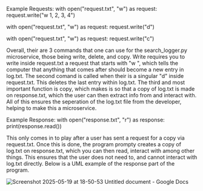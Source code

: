 Example Requests:
with open("request.txt", "w") as request:
     request.write("w 1, 2, 3, 4")

with open("request.txt", "w") as request:
     request.write("d")

with open("request.txt", "w") as request:
     request.write("c")

  Overall, their are 3 commands that one can use for the search_logger.py microservice, those being write, delete, and copy. Write requires you to
write inside request.txt a request that starts with "w ", which tells the computer that anything that comes after should become a new entry in log.txt.
The second comand is called when their is a singular "d" inside request.txt. This deletes the last entry within log.txt. The third and most important
function is copy, which makes is so that a copy of log.txt is made on response.txt, which the user can then extract info from and interact with. All of 
this ensures the seperation of the log.txt file from the developer, helping to make this a microservice.


Example Response:
with open("response.txt", "r") as response:
    print(response.read())

  This only comes in to play after a user has sent a request for a copy via request.txt. Once this is done, the program prompty creates a copy of log.txt
on response.txt, which you can then read, interact with among other things. This ensures that the user does not need to, and cannot interact with log.txt
directly. Below is a UML example of the response part of the program.


![Screenshot 2025-05-19 at 18-50-53 Untitled document - Google Docs](https://github.com/user-attachments/assets/e6f9b446-68ed-4138-91a8-84279093d32a)
